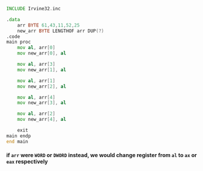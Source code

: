 ```asm
INCLUDE Irvine32.inc

.data
	arr BYTE 61,43,11,52,25
	new_arr BYTE LENGTHOF arr DUP(?)
.code
main proc
	mov al, arr[0]
	mov new_arr[0], al

	mov al, arr[3]
	mov new_arr[1], al

	mov al, arr[1]
	mov new_arr[2], al

	mov al, arr[4]
	mov new_arr[3], al

	mov al, arr[2]
	mov new_arr[4], al

	exit
main endp
end main
```
#### if `arr` were `WORD` or `DWORD` instead, we would change register from `al` to `ax` or `eax` respectively

